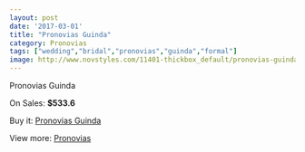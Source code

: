 ```yaml
---
layout: post
date: '2017-03-01'
title: "Pronovias Guinda"
category: Pronovias
tags: ["wedding","bridal","pronovias","guinda","formal"]
image: http://www.novstyles.com/11401-thickbox_default/pronovias-guinda.jpg
---
```

Pronovias Guinda

On Sales: **$533.6**
<a href="https://www.novstyles.com/en/pronovias/8357-pronovias-guinda.html"><amp-img layout="responsive" width="600" height="600" src="//www.novstyles.com/11401-thickbox_default/pronovias-guinda.jpg" alt="Pronovias Guinda 0" /></a>

Buy it: [Pronovias Guinda](https://www.novstyles.com/en/pronovias/8357-pronovias-guinda.html "Pronovias Guinda")

View more: [Pronovias](https://www.novstyles.com/en/54-pronovias "Pronovias")